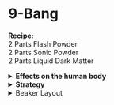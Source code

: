 # 9-Bang

**Recipe:**\
2 Parts Flash Powder\
2 Parts Sonic Powder\
2 Parts Liquid Dark Matter

<details>

<summary><strong>Effects on the human body</strong></summary>

This grenade mix will flashbang anyone in its radius, make them deaf, and throw them at the grenade.

</details>

<details>

<summary><strong>Strategy</strong></summary>

Simply activate a grenade with the beakers below, and it will flashbang and draw in everyone in the room

</details>

<details>

<summary>Beaker Layout</summary>

**Beaker 1:**\
****2 Parts Aluminum\
2 Parts Carbon\
2 Parts Oxygen\
2 Parts Radium

**Beaker 2:**\
****2 Parts Sulfur\
2 Parts Cola\
2 Parts Potassium\
2 Parts Stable Plasma\
2 Parts Phosphorus

</details>
